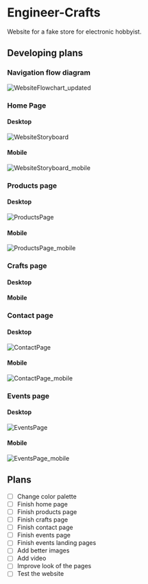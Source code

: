 # Engineer-Crafts
Website for a fake store for electronic hobbyist. 
## Developing plans
### Navigation flow diagram
![WebsiteFlowchart_updated](https://user-images.githubusercontent.com/63836340/236603031-41ebbfb5-69da-4865-9a32-c0481772855f.png)
### Home Page
#### Desktop
![WebsiteStoryboard](https://user-images.githubusercontent.com/63836340/236599362-65332827-6cb3-4e10-a838-2a49ecb500b4.png)
#### Mobile
![WebsiteStoryboard_mobile](https://user-images.githubusercontent.com/63836340/236599383-d3caa639-60a2-4b83-a50e-6d9093fa5006.png)

### Products page
#### Desktop
![ProductsPage](https://user-images.githubusercontent.com/63836340/236602993-bb34c3ce-30a4-48bf-a238-f16561b12e06.png)
#### Mobile
![ProductsPage_mobile](https://user-images.githubusercontent.com/63836340/236603006-956a7c08-f1b5-4393-9ede-05c2d9651b28.png)

### Crafts page
#### Desktop

#### Mobile


### Contact page
#### Desktop
![ContactPage](https://user-images.githubusercontent.com/63836340/236602969-fa3678c1-e64b-48ad-986e-1504746f755a.png)
#### Mobile
![ContactPage_mobile](https://user-images.githubusercontent.com/63836340/236602980-1a09db3c-0825-4c8a-9e2b-677d79bbe22a.png)

### Events page
#### Desktop
![EventsPage](https://user-images.githubusercontent.com/63836340/236602983-1f388b20-db22-4d7b-9d55-a5fbbeb08e6e.png)
#### Mobile
![EventsPage_mobile](https://user-images.githubusercontent.com/63836340/236602986-e31c99c5-10c4-4f2b-af85-082044ba6974.png)

## Plans
- [ ] Change color palette
- [ ] Finish home page
- [ ] Finish products page
- [ ] Finish crafts page
- [ ] Finish contact page
- [ ] Finish events page
- [ ] Finish events landing pages
- [ ] Add better images
- [ ] Add video
- [ ] Improve look of the pages
- [ ] Test the website
